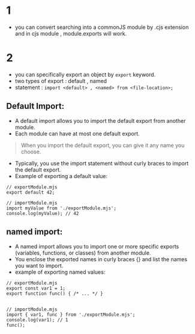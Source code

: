 # 1
- you can convert searching into a commonJS module by .cjs extension and in cjs module , module.exports will work.

# 2
-  you can specifically export an object by  `export` keyword.
- two types of export : default , named 
- statement : `import <default> , <named> from <file-location>;`

## Default Import:
- A default import allows you to import the default export from another module.
- Each module can have at most one default export.
>When you import the default export, you can give it any name you choose.
- Typically, you use the import statement without curly braces to import the default export.
- Example of exporting a default value:
```
// exportModule.mjs
export default 42;

// importModule.mjs
import myValue from './exportModule.mjs';
console.log(myValue); // 42
```

## named import:
- A named import allows you to import one or more specific exports (variables, functions, or classes) from another module.
- You enclose the exported names in curly braces {} and list the names you want to import.
- example of exporting named values:
```
// exportModule.mjs
export const var1 = 1;
export function func() { /* ... */ }


// importModule.mjs
import { var1, func } from './exportModule.mjs';
console.log(var1); // 1
func();

```